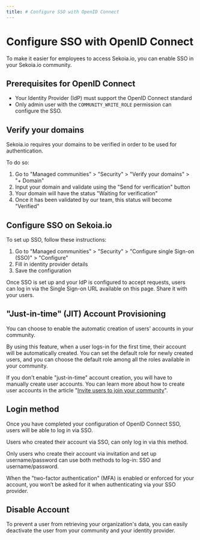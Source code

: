```yaml
---
title: # Configure SSO with OpenID Connect
---
```


# Configure SSO with OpenID Connect

To make it easier for employees to access Sekoia.io, you can enable SSO in your Sekoia.io community.

## Prerequisites for OpenID Connect

- Your Identity Provider (IdP) must support the OpenID Connect standard
- Only admin user with the `COMMUNITY_WRITE_ROLE` permission can configure the SSO.

## Verify your domains

Sekoia.io requires your domains to be verified in order to be used for authentication.

To do so:

1. Go to "Managed communities" > "Security" > "Verify your domains" > "+ Domain"
2. Input your domain and validate using the "Send for verification" button
3. Your domain will have the status "Waiting for verification"
4. Once it has been validated by our team, this status will become "Verified"


## Configure SSO on Sekoia.io

To set up SSO, follow these instructions:

1. Go to "Managed communities" > "Security" > "Configure single Sign-on (SSO)" > "Configure"
2. Fill in identity provider details
3. Save the configuration

Once SSO is set up and your IdP is configured to accept requests, users can log in via the Single Sign-on URL available on this page.
Share it with your users.


## "Just-in-time" (JIT) Account Provisioning

You can choose to enable the automatic creation of users' accounts in your community.

By using this feature, when a user logs-in for the first time, their account will be automatically created. You can set the default role for newly created users, and you can choose the default role among all the roles available in your community.

If you don't enable "just-in-time" account creation, you will have to manually create user accounts. You can learn more about how to create user accounts in the article "[Invite users to join your community](https://docs.sekoia.io/getting_started/invite_users/)".


## Login method

Once you have completed your configuration of OpenID Connect SSO, users will be able to log in via SSO.

Users who created their account via SSO, can only log in via this method.

Only users who create their account via invitation and set up username/password can use both methods to log-in: SSO and username/password.

When the "two-factor authentication" (MFA) is enabled or enforced for your account, you won’t be asked for it when authenticating via your SSO provider.


## Disable Account

To prevent a user from retrieving your organization's data, you can easily deactivate the user from your community and your identity provider.

